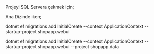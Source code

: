 Projeyi SQL Servera çekmek için;

Ana Dizinde iken;

dotnet ef migrations add InitialCreate --context ApplicationContext --startup-project shopapp.webui

dotnet ef migrations add InitialCreate --context ApplicationContext --startup-project shopapp.webui --project shopapp.data



